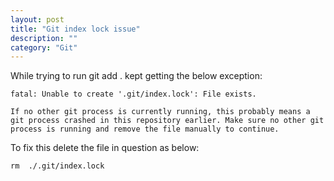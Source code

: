```yaml
---
layout: post
title: "Git index lock issue"
description: ""
category: "Git"
---
```


While trying to run git add . kept getting the below exception:

>
	fatal: Unable to create '.git/index.lock': File exists.

	If no other git process is currently running, this probably means a
	git process crashed in this repository earlier. Make sure no other git
	process is running and remove the file manually to continue.
	
	
To fix this delete the file in question as below:

>
	rm  ./.git/index.lock